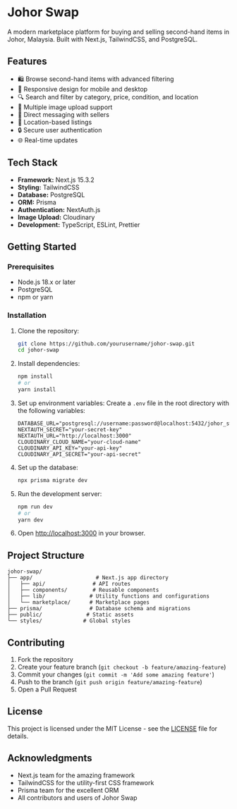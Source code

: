 # Johor Swap

A modern marketplace platform for buying and selling second-hand items in Johor, Malaysia. Built with Next.js, TailwindCSS, and PostgreSQL.

## Features

- 🛍️ Browse second-hand items with advanced filtering
- 📱 Responsive design for mobile and desktop
- 🔍 Search and filter by category, price, condition, and location
- 📸 Multiple image upload support
- 💬 Direct messaging with sellers
- 📍 Location-based listings
- 🔒 Secure user authentication
- 🌐 Real-time updates

## Tech Stack

- **Framework:** Next.js 15.3.2
- **Styling:** TailwindCSS
- **Database:** PostgreSQL
- **ORM:** Prisma
- **Authentication:** NextAuth.js
- **Image Upload:** Cloudinary
- **Development:** TypeScript, ESLint, Prettier

## Getting Started

### Prerequisites

- Node.js 18.x or later
- PostgreSQL
- npm or yarn

### Installation

1. Clone the repository:
   ```bash
   git clone https://github.com/yourusername/johor-swap.git
   cd johor-swap
   ```

2. Install dependencies:
   ```bash
   npm install
   # or
   yarn install
   ```

3. Set up environment variables:
   Create a `.env` file in the root directory with the following variables:
   ```
   DATABASE_URL="postgresql://username:password@localhost:5432/johor_swap"
   NEXTAUTH_SECRET="your-secret-key"
   NEXTAUTH_URL="http://localhost:3000"
   CLOUDINARY_CLOUD_NAME="your-cloud-name"
   CLOUDINARY_API_KEY="your-api-key"
   CLOUDINARY_API_SECRET="your-api-secret"
   ```

4. Set up the database:
   ```bash
   npx prisma migrate dev
   ```

5. Run the development server:
   ```bash
   npm run dev
   # or
   yarn dev
   ```

6. Open [http://localhost:3000](http://localhost:3000) in your browser.

## Project Structure

```
johor-swap/
├── app/                    # Next.js app directory
│   ├── api/               # API routes
│   ├── components/        # Reusable components
│   ├── lib/              # Utility functions and configurations
│   └── marketplace/      # Marketplace pages
├── prisma/               # Database schema and migrations
├── public/              # Static assets
└── styles/             # Global styles
```

## Contributing

1. Fork the repository
2. Create your feature branch (`git checkout -b feature/amazing-feature`)
3. Commit your changes (`git commit -m 'Add some amazing feature'`)
4. Push to the branch (`git push origin feature/amazing-feature`)
5. Open a Pull Request

## License

This project is licensed under the MIT License - see the [LICENSE](LICENSE) file for details.

## Acknowledgments

- Next.js team for the amazing framework
- TailwindCSS for the utility-first CSS framework
- Prisma team for the excellent ORM
- All contributors and users of Johor Swap
